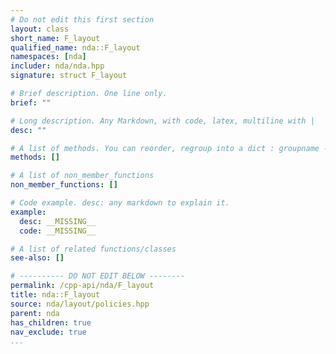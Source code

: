 ```yaml
---
# Do not edit this first section
layout: class
short_name: F_layout
qualified_name: nda::F_layout
namespaces: [nda]
includer: nda/nda.hpp
signature: struct F_layout

# Brief description. One line only.
brief: ""

# Long description. Any Markdown, with code, latex, multiline with |
desc: ""

# A list of methods. You can reorder, regroup into a dict : groupname -> list
methods: []

# A list of non_member_functions
non_member_functions: []

# Code example. desc: any markdown to explain it.
example:
  desc: __MISSING__
  code: __MISSING__

# A list of related functions/classes
see-also: []

# ---------- DO NOT EDIT BELOW --------
permalink: /cpp-api/nda/F_layout
title: nda::F_layout
source: nda/layout/policies.hpp
parent: nda
has_children: true
nav_exclude: true
...
```


